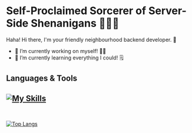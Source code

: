 # Self-Proclaimed Sorcerer of Server-Side Shenanigans 🧛🏻‍♂️

Haha! Hi there, I'm your friendly neighbourhood backend developer. 🥸

- 🔭 I’m currently working on myself! 🏋️‍♂️
- 🌱 I’m currently learning everything I could! 🗒️

## Languages & Tools
[![My Skills](https://skillicons.dev/icons?i=js,ts,go,nodejs,express,nestjs,docker,kubernetes,graphql,prisma,mongodb,postgres,mysql,redis,jenkins,jest,kafka,nginx,git,gitlab,aws,firebase,postman,vscode,linux)](https://skillicons.dev)
---
<br />

[![Top Langs](https://github-readme-stats.vercel.app/api/top-langs/?username=krishmagar&layout=pie)](https://github.com/anuraghazra/github-readme-stats)
